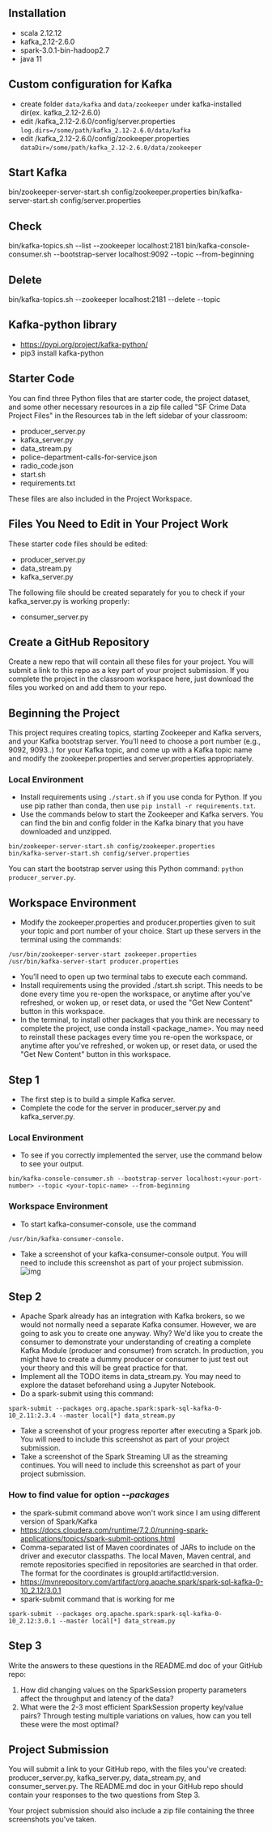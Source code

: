## Installation
- scala 2.12.12
- kafka_2.12-2.6.0
- spark-3.0.1-bin-hadoop2.7
- java 11

## Custom configuration for Kafka
- create folder `data/kafka` and `data/zookeeper` under kafka-installed dir(ex. kafka_2.12-2.6.0)
- edit /kafka_2.12-2.6.0/config/server.properties  
`log.dirs=/some/path/kafka_2.12-2.6.0/data/kafka`
- edit /kafka_2.12-2.6.0/config/zookeeper.properties  
`dataDir=/some/path/kafka_2.12-2.6.0/data/zookeeper`

## Start Kafka
bin/zookeeper-server-start.sh config/zookeeper.properties
bin/kafka-server-start.sh config/server.properties

## Check
bin/kafka-topics.sh --list --zookeeper localhost:2181
bin/kafka-console-consumer.sh --bootstrap-server localhost:9092 --topic <topic> --from-beginning

## Delete
bin/kafka-topics.sh --zookeeper localhost:2181 --delete --topic <your-topic-name>


## Kafka-python library
- https://pypi.org/project/kafka-python/
- pip3 install kafka-python

## Starter Code
You can find three Python files that are starter code, the project dataset, and some other necessary resources in a zip file called "SF Crime Data Project Files" in the Resources tab in the left sidebar of your classroom:
- producer_server.py
- kafka_server.py
- data_stream.py
- police-department-calls-for-service.json
- radio_code.json
- start.sh
- requirements.txt

These files are also included in the Project Workspace.

## Files You Need to Edit in Your Project Work
These starter code files should be edited:
- producer_server.py
- data_stream.py
- kafka_server.py

The following file should be created separately for you to check if your kafka_server.py is working properly:
- consumer_server.py

## Create a GitHub Repository
Create a new repo that will contain all these files for your project. You will submit a link to this repo as a key part of your project submission. If you complete the project in the classroom workspace here, just download the files you worked on and add them to your repo.

## Beginning the Project
This project requires creating topics, starting Zookeeper and Kafka servers, and your Kafka bootstrap server. You’ll need to choose a port number (e.g., 9092, 9093..) for your Kafka topic, and come up with a Kafka topic name and modify the zookeeper.properties and server.properties appropriately.

### Local Environment
- Install requirements using `./start.sh` if you use conda for Python. If you use pip rather than conda, then use `pip install -r requirements.txt`.
- Use the commands below to start the Zookeeper and Kafka servers. You can find the bin and config folder in the Kafka binary that you have downloaded and unzipped.
```
bin/zookeeper-server-start.sh config/zookeeper.properties
bin/kafka-server-start.sh config/server.properties
```
You can start the bootstrap server using this Python command: `python producer_server.py`.

## Workspace Environment
- Modify the zookeeper.properties and producer.properties given to suit your topic and port number of your choice. Start up these servers in the terminal using the commands:
```
/usr/bin/zookeeper-server-start zookeeper.properties
/usr/bin/kafka-server-start producer.properties
```
- You’ll need to open up two terminal tabs to execute each command.
- Install requirements using the provided ./start.sh script. This needs to be done every time you re-open the workspace, or anytime after you've refreshed, or woken up, or reset data, or used the "Get New Content" button in this workspace.
- In the terminal, to install other packages that you think are necessary to complete the project, use conda install <package_name>. You may need to reinstall these packages every time you re-open the workspace, or anytime after you've refreshed, or woken up, or reset data, or used the "Get New Content" button in this workspace.

## Step 1
- The first step is to build a simple Kafka server.
- Complete the code for the server in producer_server.py and kafka_server.py.

### Local Environment
- To see if you correctly implemented the server, use the command below to see your output.
```
bin/kafka-console-consumer.sh --bootstrap-server localhost:<your-port-number> --topic <your-topic-name> --from-beginning
``` 
### Workspace Environment
- To start kafka-consumer-console, use the command  
```
/usr/bin/kafka-consumer-console.
```
- Take a screenshot of your kafka-consumer-console output. You will need to include this screenshot as part of your project submission.  
![img](./sample-console-output.png)

## Step 2
- Apache Spark already has an integration with Kafka brokers, so we would not normally need a separate Kafka consumer. However, we are going to ask you to create one anyway. Why? We'd like you to create the consumer to demonstrate your understanding of creating a complete Kafka Module (producer and consumer) from scratch. In production, you might have to create a dummy producer or consumer to just test out your theory and this will be great practice for that.
- Implement all the TODO items in data_stream.py. You may need to explore the dataset beforehand using a Jupyter Notebook.
- Do a spark-submit using this command: 
```
spark-submit --packages org.apache.spark:spark-sql-kafka-0-10_2.11:2.3.4 --master local[*] data_stream.py
```
- Take a screenshot of your progress reporter after executing a Spark job. You will need to include this screenshot as part of your project submission.
- Take a screenshot of the Spark Streaming UI as the streaming continues. You will need to include this screenshot as part of your project submission.

### How to find value for option *--packages*
- the spark-submit command above won't work since I am using different version of Spark/Kafka
- https://docs.cloudera.com/runtime/7.2.0/running-spark-applications/topics/spark-submit-options.html
- Comma-separated list of Maven coordinates of JARs to include on the driver and executor classpaths. The local Maven, Maven central, and remote repositories specified in repositories are searched in that order. The format for the coordinates is groupId:artifactId:version.
- https://mvnrepository.com/artifact/org.apache.spark/spark-sql-kafka-0-10_2.12/3.0.1
- spark-submit command that is working for me
```
spark-submit --packages org.apache.spark:spark-sql-kafka-0-10_2.12:3.0.1 --master local[*] data_stream.py
```


## Step 3
Write the answers to these questions in the README.md doc of your GitHub repo:
1. How did changing values on the SparkSession property parameters affect the throughput and latency of the data?
1. What were the 2-3 most efficient SparkSession property key/value pairs? Through testing multiple variations on values, how can you tell these were the most optimal?

## Project Submission
You will submit a link to your GitHub repo, with the files you've created: producer_server.py, kafka_server.py, data_stream.py, and consumer_server.py. The README.md doc in your GitHub repo should contain your responses to the two questions from Step 3.

Your project submission should also include a zip file containing the three screenshots you've taken.






